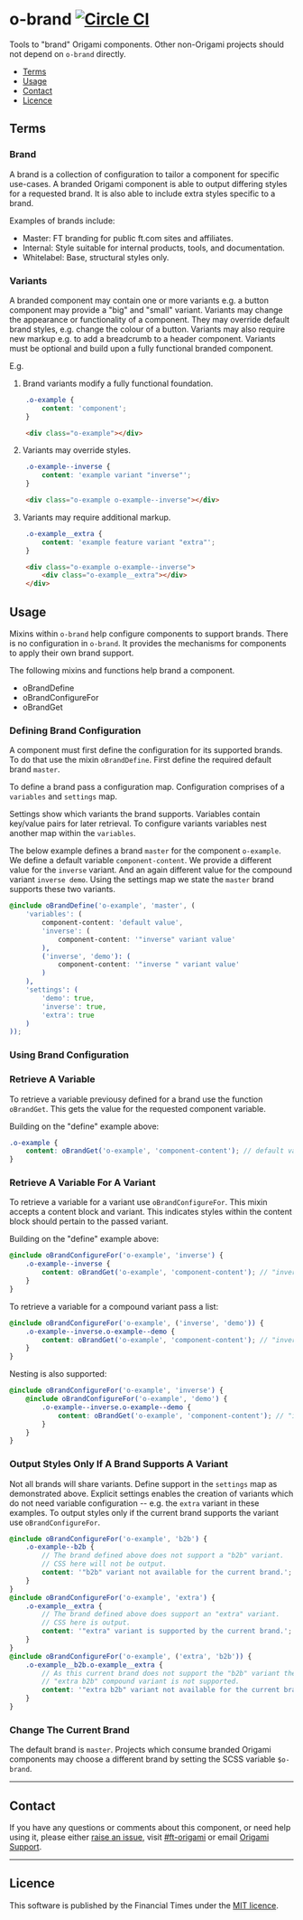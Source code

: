 o-brand [![Circle CI](https://circleci.com/gh/Financial-Times/o-brand/tree/master.svg?style=svg)](https://circleci.com/gh/Financial-Times/o-brand/tree/master)
=================

Tools to "brand" Origami components. Other non-Origami projects should not depend on `o-brand` directly.

- [Terms](#terms)
- [Usage](#usage)
- [Contact](#contact)
- [Licence](#licence)

## Terms

### Brand

A brand is a collection of configuration to tailor a component for specific use-cases. A branded Origami component is able to output differing styles for a requested brand. It is also able to include extra styles specific to a brand.

Examples of brands include:

- Master: FT branding for public ft.com sites and affiliates.
- Internal: Style suitable for internal products, tools, and documentation.
- Whitelabel: Base, structural styles only.

### Variants

A branded component may contain one or more variants e.g. a button component may provide a "big" and "small" variant. Variants may change the appearance or functionality of a component. They may override default brand styles, e.g. change the colour of a button. Variants may also require new markup e.g. to add a breadcrumb to a header component. Variants must be optional and build upon a fully functional branded component.

E.g.

1. Brand variants modify a fully functional foundation.
```scss
	.o-example {
		content: 'component';
	}
```
```html
	<div class="o-example"></div>
```
2. Variants may override styles.
```scss
	.o-example--inverse {
		content: 'example variant "inverse"';
	}
```
```html
	<div class="o-example o-example--inverse"></div>
```
3. Variants may require additional markup.
```scss
	.o-example__extra {
		content: 'example feature variant "extra"';
	}
```
```html
	<div class="o-example o-example--inverse">
		<div class="o-example__extra"></div>
	</div>
```

## Usage

Mixins within `o-brand` help configure components to support brands. There is no configuration in `o-brand`. It provides the mechanisms for components to apply their own brand support.

The following mixins and functions help brand a component.

- oBrandDefine
- oBrandConfigureFor
- oBrandGet

### Defining Brand Configuration

A component must first define the configuration for its supported brands. To do that use the mixin `oBrandDefine`. First define the required default brand `master`.

To define a brand pass a configuration map. Configuration comprises of a `variables` and `settings` map.

Settings show which variants the brand supports. Variables contain key/value pairs for later retrieval. To configure variants variables nest another map within the `variables`.

The below example defines a brand `master` for the component `o-example`. We define a default variable `component-content`. We provide a different value for the `inverse` variant. And an again different value for the compound variant `inverse demo`. Using the settings map we state the `master` brand supports these two variants.

```scss
@include oBrandDefine('o-example', 'master', (
    'variables': (
        component-content: 'default value',
        'inverse': (
            component-content: '"inverse" variant value'
        ),
        ('inverse', 'demo'): (
            component-content: '"inverse " variant value'
        )
    ),
    'settings': (
        'demo': true,
        'inverse': true,
        'extra': true
    )
));
```

### Using Brand Configuration

### Retrieve A Variable

To retrieve a variable previousy defined for a brand use the function `oBrandGet`. This gets the value for the requested component variable.

Building on the "define" example above:
```scss
.o-example {
	content: oBrandGet('o-example', 'component-content'); // default value
}
```

### Retrieve A Variable For A Variant

To retrieve a variable for a variant use `oBrandConfigureFor`. This mixin accepts a content block and variant. This indicates styles within the content block should pertain to the passed variant.

Building on the "define" example above:
```scss
@include oBrandConfigureFor('o-example', 'inverse') {
	.o-example--inverse {
		content: oBrandGet('o-example', 'component-content'); // "inverse" variant value
	}
}
```

To retrieve a variable for a compound variant pass a list:
```scss
@include oBrandConfigureFor('o-example', ('inverse', 'demo')) {
	.o-example--inverse.o-example--demo {
		content: oBrandGet('o-example', 'component-content'); // "inverse demo" variant value
	}
}
```

Nesting is also supported:
```scss
@include oBrandConfigureFor('o-example', 'inverse') {
	@include oBrandConfigureFor('o-example', 'demo') {
		.o-example--inverse.o-example--demo {
			content: oBrandGet('o-example', 'component-content'); // "inverse demo" variant value
		}
	}
}
```

### Output Styles Only If A Brand Supports A Variant

Not all brands will share variants. Define support in the `settings` map as demonstrated above. Explicit settings enables the creation of variants which do not need variable configuration -- e.g. the `extra` variant in these examples. To output styles only if the current brand supports the variant use `oBrandConfigureFor`.

```scss
@include oBrandConfigureFor('o-example', 'b2b') {
	.o-example--b2b {
		// The brand defined above does not support a "b2b" variant.
		// CSS here will not be output.
		content: '"b2b" variant not available for the current brand.';
	}
}
@include oBrandConfigureFor('o-example', 'extra') {
	.o-example__extra {
		// The brand defined above does support an "extra" variant.
		// CSS here is output.
		content: '"extra" variant is supported by the current brand.';
	}
}
@include oBrandConfigureFor('o-example', ('extra', 'b2b')) {
	.o-example__b2b.o-example__extra {
		// As this current brand does not support the "b2b" variant the
		// "extra b2b" compound variant is not supported.
		content: '"extra b2b" variant not available for the current brand.';
	}
}
```

### Change The Current Brand

The default brand is `master`. Projects which consume branded Origami components may choose a different brand by setting the SCSS variable `$o-brand`.

---

## Contact

If you have any questions or comments about this component, or need help using it, please either [raise an issue](https://github.com/Financial-Times/o-brand/issues), visit [#ft-origami](https://financialtimes.slack.com/messages/ft-origami/) or email [Origami Support](mailto:origami-support@ft.com).

----

## Licence

This software is published by the Financial Times under the [MIT licence](http://opensource.org/licenses/MIT).
